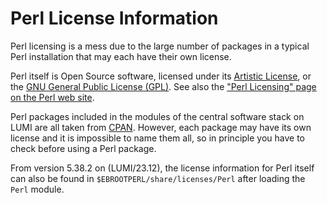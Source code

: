# Perl License Information

Perl licensing is a mess due to the large number of packages in a typical 
Perl installation that may each have their own license.

Perl itself is Open Source software, licensed under its 
[Artistic License](https://dev.perl.org/licenses/artistic.html), or the 
[GNU General Public License (GPL)](https://dev.perl.org/licenses/gpl1.html).
See also the
["Perl Licensing" page on the Perl web site](https://dev.perl.org/licenses/).

Perl packages included in the modules of the central software stack on LUMI
are all taken from [CPAN](https://www.cpan.org/). However, each package may
have its own license and it is impossible to name them all, so in
principle you have to check before using a Perl package.

From version 5.38.2 on (LUMI/23.12), the license information for Perl itself can
also be found in
`$EBROOTPERL/share/licenses/Perl` after loading the `Perl` module.
